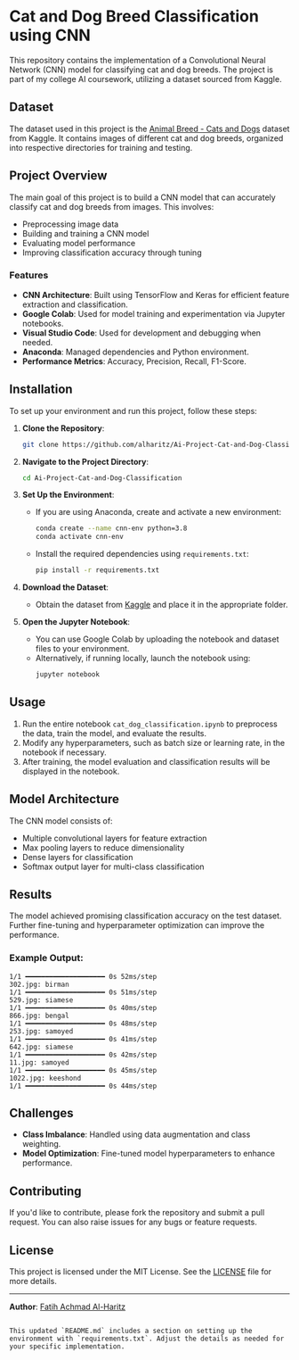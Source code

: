 
# Cat and Dog Breed Classification using CNN

This repository contains the implementation of a Convolutional Neural Network (CNN) model for classifying cat and dog breeds. The project is part of my college AI coursework, utilizing a dataset sourced from Kaggle.

## Dataset

The dataset used in this project is the [Animal Breed - Cats and Dogs](https://www.kaggle.com/datasets/imsparsh/animal-breed-cats-and-dogs) dataset from Kaggle. It contains images of different cat and dog breeds, organized into respective directories for training and testing.

## Project Overview

The main goal of this project is to build a CNN model that can accurately classify cat and dog breeds from images. This involves:

- Preprocessing image data
- Building and training a CNN model
- Evaluating model performance
- Improving classification accuracy through tuning

### Features

- **CNN Architecture**: Built using TensorFlow and Keras for efficient feature extraction and classification.
- **Google Colab**: Used for model training and experimentation via Jupyter notebooks.
- **Visual Studio Code**: Used for development and debugging when needed.
- **Anaconda**: Managed dependencies and Python environment.
- **Performance Metrics**: Accuracy, Precision, Recall, F1-Score.

## Installation

To set up your environment and run this project, follow these steps:

1. **Clone the Repository**:
   ```bash
   git clone https://github.com/alharitz/Ai-Project-Cat-and-Dog-Classification.git
   ```
2. **Navigate to the Project Directory**:
   ```bash
   cd Ai-Project-Cat-and-Dog-Classification
   ```
3. **Set Up the Environment**:
   - If you are using Anaconda, create and activate a new environment:
     ```bash
     conda create --name cnn-env python=3.8
     conda activate cnn-env
     ```
   - Install the required dependencies using `requirements.txt`:
     ```bash
     pip install -r requirements.txt
     ```

4. **Download the Dataset**:
   - Obtain the dataset from [Kaggle](https://www.kaggle.com/datasets/imsparsh/animal-breed-cats-and-dogs) and place it in the appropriate folder.

5. **Open the Jupyter Notebook**:
   - You can use Google Colab by uploading the notebook and dataset files to your environment.
   - Alternatively, if running locally, launch the notebook using:
     ```bash
     jupyter notebook
     ```

## Usage

1. Run the entire notebook `cat_dog_classification.ipynb` to preprocess the data, train the model, and evaluate the results.
2. Modify any hyperparameters, such as batch size or learning rate, in the notebook if necessary.
3. After training, the model evaluation and classification results will be displayed in the notebook.

## Model Architecture

The CNN model consists of:

- Multiple convolutional layers for feature extraction
- Max pooling layers to reduce dimensionality
- Dense layers for classification
- Softmax output layer for multi-class classification

## Results

The model achieved promising classification accuracy on the test dataset. Further fine-tuning and hyperparameter optimization can improve the performance.

### Example Output:
```
1/1 ━━━━━━━━━━━━━━━━━━━━ 0s 52ms/step
302.jpg: birman
1/1 ━━━━━━━━━━━━━━━━━━━━ 0s 51ms/step
529.jpg: siamese
1/1 ━━━━━━━━━━━━━━━━━━━━ 0s 40ms/step
866.jpg: bengal
1/1 ━━━━━━━━━━━━━━━━━━━━ 0s 48ms/step
253.jpg: samoyed
1/1 ━━━━━━━━━━━━━━━━━━━━ 0s 41ms/step
642.jpg: siamese
1/1 ━━━━━━━━━━━━━━━━━━━━ 0s 42ms/step
11.jpg: samoyed
1/1 ━━━━━━━━━━━━━━━━━━━━ 0s 45ms/step
1022.jpg: keeshond
1/1 ━━━━━━━━━━━━━━━━━━━━ 0s 44ms/step
```

## Challenges

- **Class Imbalance**: Handled using data augmentation and class weighting.
- **Model Optimization**: Fine-tuned model hyperparameters to enhance performance.

## Contributing

If you'd like to contribute, please fork the repository and submit a pull request. You can also raise issues for any bugs or feature requests.

## License

This project is licensed under the MIT License. See the [LICENSE](LICENSE) file for more details.

---

**Author**: [Fatih Achmad Al-Haritz](https://www.linkedin.com/in/fatih-achmad-al-haritz-6bb952269/)
```

This updated `README.md` includes a section on setting up the environment with `requirements.txt`. Adjust the details as needed for your specific implementation.
